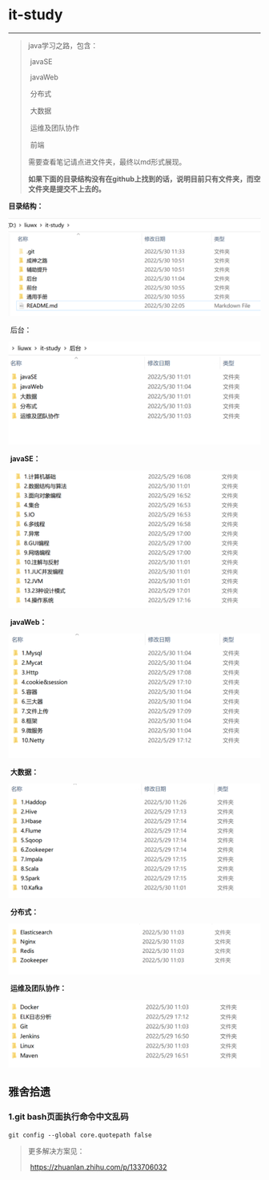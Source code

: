 # it-study

---

> java学习之路，包含：
>
> ​	javaSE
>
> ​	javaWeb
>
> ​	分布式
>
> ​	大数据
>
> ​	运维及团队协作
>
> ​	前端
>
> 需要查看笔记请点进文件夹，最终以md形式展现。
>
> **如果下面的目录结构没有在github上找到的话，说明目前只有文件夹，而空文件夹是提交不上去的。**

**目录结构：**

<img src="https://raw.githubusercontent.com/dayangwx/cloudimg/master/img/image-20220530220544207.png" alt="image-20220530220544207" style="zoom:67%;" />

​	后台：

<img src="https://raw.githubusercontent.com/dayangwx/cloudimg/master/img/image-20220530220620107.png" alt="image-20220530220620107" style="zoom:72%;" />

​	**javaSE：**

​		 <img src="https://raw.githubusercontent.com/dayangwx/cloudimg/master/img/image-20220530220731632.png" alt="image-20220530220731632" style="zoom:70%;" />

​	**javaWeb：**

<img src="https://raw.githubusercontent.com/dayangwx/cloudimg/master/img/image-20220530220830710.png" alt="image-20220530220830710" style="zoom:72%;" />

​	**大数据：**

​		<img src="https://raw.githubusercontent.com/dayangwx/cloudimg/master/img/image-20220530220910841.png" alt="image-20220530220910841" style="zoom:67%;" />

​	**分布式：**

<img src="https://raw.githubusercontent.com/dayangwx/cloudimg/master/img/image-20220530220939733.png" alt="image-20220530220939733" style="zoom:67%;" />

​	**运维及团队协作：**

<img src="https://raw.githubusercontent.com/dayangwx/cloudimg/master/img/image-20220530221038662.png" alt="image-20220530221038662" style="zoom:70%;" />

## 雅舍拾遗

### 1.git bash页面执行命令中文乱码

```shell
git config --global core.quotepath false
```

> 更多解决方案见：
>
> ​	https://zhuanlan.zhihu.com/p/133706032

